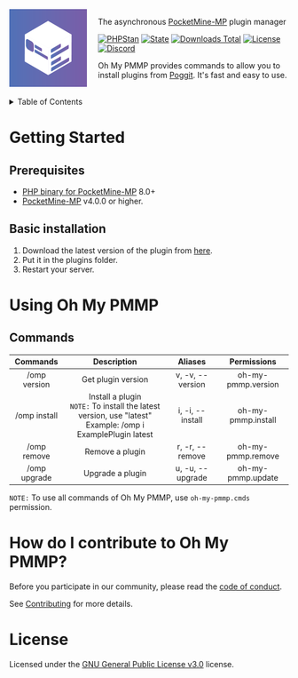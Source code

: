 <img src="assets/icon.png" align="left" width="140px" height="140px" />
<img align="left" width="0" height="140px" hspace="10"/>

The asynchronous <a href="https://pmmp.io">PocketMine-MP</a> plugin manager

[![PHPStan](https://github.com/thebigcrafter/oh-my-pmmp/actions/workflows/phpstan.yml/badge.svg)](https://github.com/thebigcrafter/oh-my-pmmp/actions/workflows/phpstan.yml)
[![State](https://poggit.pmmp.io/shield.state/oh-my-pmmp)](https://poggit.pmmp.io/p/oh-my-pmmp)
[![Downloads Total](https://poggit.pmmp.io/shield.dl.total/oh-my-pmmp)](https://poggit.pmmp.io/p/oh-my-pmmp)
[![License](https://img.shields.io/github/license/thebigcrafter/oh-my-pmmp)](https://github.com/thebigcrafter/oh-my-pmmp/blob/main/LICENSE)
[![Discord](https://img.shields.io/discord/970294579372912700?label=discord&color=7289DA&logo=discord)](https://discord.gg/cEXW8uK6QA)

Oh My PMMP provides commands to allow you to install plugins from [Poggit](https"//poggit.pmmp.io). It's fast and easy to use.

<br />

<details>

<summary>Table of Contents</summary>

- [Getting Started](#getting-started)
	- [Prerequisites](#prerequisites)
	- [Basic Installation](#basic-installation)
- [Using Oh My PMMP](#using-oh-my-pmmp)
	- [Commands](#commands)
- [Advanced Topics](#advanced-topics)
	- [Advanced Installation](#advanced-installation)
		- [Build from source](#build-from-source)
		- [Run from source](#run-from-source)
- [How Do I Contribute To Oh My PMMP?](#how-do-i-contribute-to-oh-my-pmmp)
- [License](#license)

</details>

# Getting Started

## Prerequisites

- [PHP binary for PocketMine-MP](https://jenkins.pmmp.io/job/PHP-8.0-Aggregate/) 8.0+
- [PocketMine-MP](https://pmmp.io) v4.0.0 or higher.

## Basic installation

1. Download the latest version of the plugin from [here](https://github.com/thebigcrafter/oh-my-pmmp/releases).
2. Put it in the plugins folder.
3. Restart your server.

# Using Oh My PMMP

## Commands

|            Commands           |                                                     Description                                                     |      Aliases     |     Permissions    |
|:-----------------------------:|:-------------------------------------------------------------------------------------------------------------------:|:----------------:|:------------------:|
|          /omp version         |                                                  Get plugin version                                                 | v, -v, --version | oh-my-pmmp.version |
| /omp install <name> <version> | Install a plugin<br/> `NOTE:` To install the latest version, use "latest"<br/> Example: /omp i ExamplePlugin latest | i, -i, --install | oh-my-pmmp.install |
|       /omp remove <name>      |                                                   Remove a plugin                                                   |  r, -r, --remove |  oh-my-pmmp.remove |
|      /omp upgrade <name>      |                                                   Upgrade a plugin                                                  | u, -u, --upgrade |  oh-my-pmmp.update |

`NOTE:` To use all commands of Oh My PMMP, use `oh-my-pmmp.cmds` permission.

# How do I contribute to Oh My PMMP?

Before you participate in our community, please read the [code of conduct](https://github.com/thebigcrafter/oh-my-pmmp/blob/main/CODE_OF_CONDUCT.md).

See [Contributing](https://github.com/thebigcrafter/oh-my-pmmp/blob/main/CONTRIBUTING.md) for more details.

# License

Licensed under the [GNU General Public License v3.0](https://github.com/thebigcrafter/oh-my-pmmp/blob/main/LICENSE) license.
